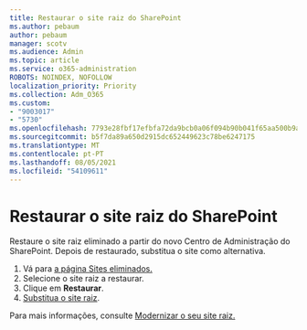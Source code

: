 ```yaml
---
title: Restaurar o site raiz do SharePoint
ms.author: pebaum
author: pebaum
manager: scotv
ms.audience: Admin
ms.topic: article
ms.service: o365-administration
ROBOTS: NOINDEX, NOFOLLOW
localization_priority: Priority
ms.collection: Adm_O365
ms.custom:
- "9003017"
- "5730"
ms.openlocfilehash: 7793e28fbf17efbfa72da9bcb0a06f094b90b041f65aa500b9ab85010c234a02
ms.sourcegitcommit: b5f7da89a650d2915dc652449623c78be6247175
ms.translationtype: MT
ms.contentlocale: pt-PT
ms.lasthandoff: 08/05/2021
ms.locfileid: "54109611"
---
```

# <a name="restore-the-sharepoint-root-site"></a>Restaurar o site raiz do SharePoint

Restaure o site raiz eliminado a partir do novo Centro de Administração do SharePoint. Depois de restaurado, substitua o site como alternativa.

1. Vá para [a página Sites eliminados.](https://admin.microsoft.com/sharepoint?page=recycleBin&modern=true) 
2. Selecione o site raiz a restaurar.
3. Clique em **Restaurar**.
4. [Substitua o site raiz](https://docs.microsoft.com/sharepoint/troubleshoot/sites/url-that-resides-under-root-site-collection-is-broken).

Para mais informações, consulte [Modernizar o seu site raiz.](https://docs.microsoft.com/sharepoint/modern-root-site)
